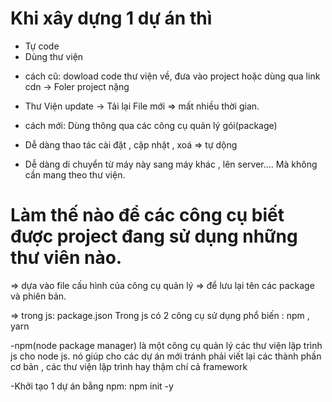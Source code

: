 # Khi xây dựng 1 dự án thì

- Tự code
- Dùng thư viện

* cách cũ: dowload code thư viện về, đưa vào project hoặc dùng qua link cdn -> Foler project nặng

- Thư Viện update -> Tải lại File mới => mất nhiều thời gian.

* cách mới: Dùng thông qua các công cụ quản lý gói(package)

- Dễ dàng thao tác cài đặt , cập nhật , xoá => tự dộng

- Dễ dàng di chuyển từ máy này sang máy khác , lên server.... Mà không cần mang theo thư viện.

# Làm thế nào để các công cụ biết được project đang sử dụng những thư viên nào.

=> dựa vào file cấu hình của công cụ quản lý => để lưu lại tên các package và phiên bản.

=> trong js: package.json
Trong js có 2 công cụ sử dụng phổ biến : npm , yarn

-npm(node package manager) là một công cụ quản lý các thư viện lập trình js cho node js. nó giúp cho các dự án mới
tránh phải viết lại các thành phần cơ bản , các thư viện lập trình hay thậm chí cả framework

-Khởi tạo 1 dự án bằng npm: npm init -y
